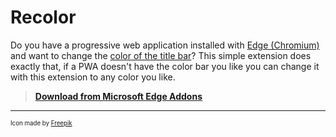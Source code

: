# Recolor

Do you have a progressive web application installed with [Edge (Chromium)](https://microsoft.com/edge) and want to change the [color of the title bar](https://techcommunity.microsoft.com/t5/discussions/new-feature-in-microsoft-edge-pwa-progressive-web-apps-custom/m-p/1207256)? This simple extension does exactly that, if a PWA doesn't have the color bar you like you can change it with this extension to any color you like.

> [**Download from Microsoft Edge Addons**](https://microsoftedge.microsoft.com/addons/detail/jfhmeffjmnkcmdodpeollogmaihcficb)

---
<sub><sub>Icon made by [Freepik](https://www.flaticon.com/authors/freepik)<sub><sub>
